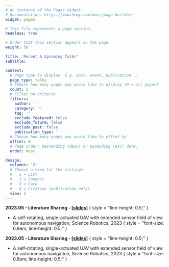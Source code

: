 ```yaml
---
# An instance of the Pages widget.
# Documentation: https://wowchemy.com/docs/page-builder/
widget: pages

# This file represents a page section.
headless: true

# Order that this section appears on the page.
weight: 50

title: 'Recent & Upcoming Talks'
subtitle:

content:
  # Page type to display. E.g. post, event, publication...
  page_type: talks
  # Choose how many pages you would like to display (0 = all pages)
  count: 5
  # Filter on criteria
  filters:
    author: ''
    category: ''
    tag: ''
    exclude_featured: false
    exclude_future: false
    exclude_past: false
    publication_type: ''
  # Choose how many pages you would like to offset by
  offset: 0
  # Page order: descending (desc) or ascending (asc) date.
  order: desc

design:
  columns: '2'
  # Choose a view for the listings:
  #   1 = List
  #   2 = Compact
  #   3 = Card
  #   4 = Citation (publication only)
  view: 2
---
```


**2023.05 - Literature Sharing - [[slides](../talks/20230508组会.pdf)]**
{ style = "line-height: 0.5;" }
- A self-rotating, single-actuated UAV with extended sensor field of view for autonomous navigation, Science Robotics, 2023
{ style = "font-size: 0.8em; line-height: 0.5;" }



**2023.05 - Literature Sharing - [[slides](../talks/20230508组会.pdf)]**
{ style = "line-height: 0.5;" }
- A self-rotating, single-actuated UAV with extended sensor field of view for autonomous navigation, Science Robotics, 2023
{ style = "font-size: 0.8em; line-height: 0.5;" }
